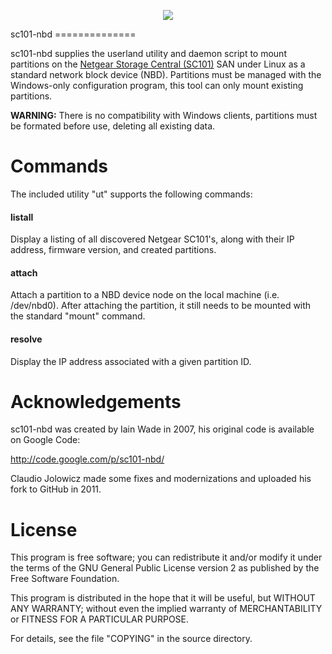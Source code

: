 <p align="center">
<img src="http://www.digifail.com/images/misc/github/netgear_sc101.jpg" />
</p>
sc101-nbd
==============

sc101-nbd supplies the userland utility and daemon script to mount partitions
on the [Netgear Storage Central (SC101)](http://en.wikipedia.org/wiki/Netgear_SC101) SAN under Linux as a standard network block device (NBD). Partitions must
be managed with the Windows-only configuration program, this tool can only
mount existing partitions.

**WARNING:** There is no compatibility with Windows clients, partitions must
be formated before use, deleting all existing data.

Commands
==============

The included utility "ut" supports the following commands:

#### listall
Display a listing of all discovered Netgear SC101's, along with their
IP address, firmware version, and created partitions.

#### attach
Attach a partition to a NBD device node on the local machine (i.e. /dev/nbd0).
After attaching the partition, it still needs to be mounted with the standard
"mount" command.

#### resolve
Display the IP address associated with a given partition ID.

Acknowledgements
==============

sc101-nbd was created by Iain Wade in 2007, his original code is available on
Google Code:

http://code.google.com/p/sc101-nbd/

Claudio Jolowicz made some fixes and modernizations and uploaded his fork to
GitHub in 2011.

License
==============

This program is free software; you can redistribute it and/or modify it under
the terms of the GNU General Public License version 2 as published by the Free
Software Foundation.

This program is distributed in the hope that it will be useful, but WITHOUT ANY
WARRANTY; without even the implied warranty of MERCHANTABILITY or FITNESS FOR A
PARTICULAR PURPOSE.

For details, see the file "COPYING" in the source directory.

